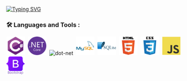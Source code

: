 
<!---
VGTAx/VGTAx is a ✨ special ✨ repository because its `README.md` (this file) appears on your GitHub profile.
You can click the Preview link to take a look at your changes.
--->
<a href="https://git.io/typing-svg"><img src="https://readme-typing-svg.demolab.com?font=Fira+Code&weight=700&size=25&duration=2500&pause=1&color=298FBC&center=true&vCenter=true&multiline=true&repeat=false&random=false&width=1300&height=200&lines=Welcome!+My+name+is+Mikhail+Novikov!;+;My+GitHub+profile+contains+repositories+with+various+projects+that+I+created+;to+show+my+software+development+skills.+I+use+C%23+and+ASP.NET+(Web+API%2FMV%D0%A1)+;to+develop+applications%2C+SQL+and+Entity+Framework+to+work+with+databases.;+I+also+have+experience+with+HTML%2C+CSS+and+JS+and+other+tools+and+technologies." alt="Typing SVG" /></a>


### :hammer_and_wrench: Languages and Tools :
<div>
  <img src="https://github.com/devicons/devicon/blob/master/icons/csharp/csharp-original.svg" title="csharp" alt="csharp" width="50" height="50"/>&nbsp;
  <img src="https://github.com/devicons/devicon/blob/master/icons/dotnetcore/dotnetcore-original.svg" title="dot-net" alt="dot-net" width="50" height="50"/>&nbsp;
  <img src="https://plugins.jetbrains.com/files/18147/403475/icon/pluginIcon.svg" title="dot-net" alt="dot-net" width="50" height="50"/>&nbsp;
  <img src="https://raw.githubusercontent.com/devicons/devicon/55609aa5bd817ff167afce0d965585c92040787a/icons/mysql/mysql-original-wordmark.svg" title="dot-net" alt="dot-net" width="50" height="50"/>&nbsp;
  <img src="https://github.com/devicons/devicon/blob/master/icons/sqlite/sqlite-original-wordmark.svg" title="dot-net" alt="dot-net" width="50" height="50"/>&nbsp;
  <img src="https://github.com/devicons/devicon/blob/master/icons/html5/html5-original-wordmark.svg" title="dot-net" alt="dot-net" width="50" height="50"/>&nbsp;
  <img src="https://github.com/devicons/devicon/blob/master/icons/css3/css3-original-wordmark.svg" title="dot-net" alt="dot-net" width="50" height="50"/>&nbsp;
  <img src="https://github.com/devicons/devicon/blob/master/icons/javascript/javascript-original.svg" title="dot-net" alt="dot-net" width="50" height="50"/>&nbsp;
  <img src="https://github.com/devicons/devicon/blob/master/icons/bootstrap/bootstrap-original-wordmark.svg" title="dot-net" alt="dot-net" width="50" height="50"/>&nbsp;

  

</div>

